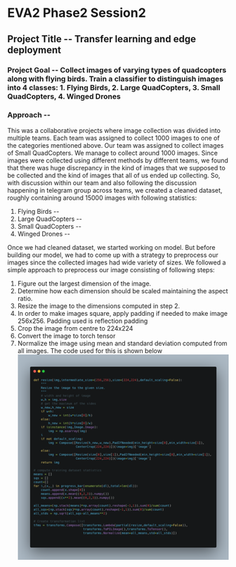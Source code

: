# EVA2 Phase2 Session2

## Project Title -- Transfer learning and edge deployment

### Project Goal -- Collect images of varying types of quadcopters along with flying birds. Train a classifier to distinguish images into 4 classes: 1. Flying Birds, 2. Large QuadCopters, 3. Small QuadCopters, 4. Winged Drones

### Approach -- 

This was a collaborative projects where image collection was divided into multiple teams. Each team was assigned to collect 1000 images to one of the categories mentioned above. Our team was assigned to collect images of Small QuadCopters. We manage to collect around 1000 images. Since images were collected using different methods by different teams, we found that there was huge discrepancy in the kind of images that we supposed to be collected and the kind of images that all of us ended up collecting. So, with discussion within our team and also following the discussion happening in telegram group across teams, we created a cleaned dataset, roughly containing around 15000 images with following statistics:
1. Flying Birds --
2. Large QuadCopters --
3. Small QuadCopters --
4. Winged Drones -- 

Once we had cleaned dataset, we started working on model. But before building our model, we had to come up with a strategy to preprocess our images since the collected images had wide variety of sizes. We followed a simple approach to preprocess our image consisting of following steps:
1. Figure out the largest dimension of the image. 
2. Determine how each dimension should be scaled maintaining the aspect ratio. 
3. Resize the image to the dimensions computed in step 2.
4. In order to make images square, apply padding if needed to make image 256x256. Padding used is reflection padding
5. Crop the image from centre to 224x224
6. Convert the image to torch tensor 
7. Normalize the image using mean and standard deviation computed from all images. 
The code used for this is shown below
![preprocess image](https://github.com/rishubhkhurana/EVA2/blob/master/S2/Images/preprocess.png?raw=true)
